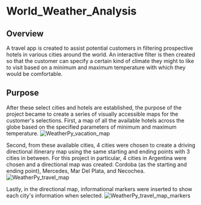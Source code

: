 # World_Weather_Analysis

## Overview
A travel app is created to assist potential customers in filtering prospective hotels in various cities around the world. An interactive filter is then created so that the customer can specify a certain kind of climate they might to like to visit based on a minimum and maximum temperature with which they would be comfortable.

## Purpose
After these select cities and hotels are established, the purpose of the project became to create a series of visually accessible maps for the customer's selections. First, a map of all the available hotels across the globe based on the specified parameters of minimum and maximum temperature.
![WeatherPy_vacation_map](https://user-images.githubusercontent.com/73874291/103591584-6c641200-4ea5-11eb-85b4-6f3d302b6ffa.png)

Second, from these available cities, 4 cities were chosen to create a driving directional itinerary map using the same starting and ending points with 3 cities in between. For this project in particular, 4 cities in Argentina were chosen and a directional map was created: Cordoba (as the starting and ending point), Mercedes, Mar Del Plata, and Necochea. 
![WeatherPy_travel_map](https://user-images.githubusercontent.com/73874291/103591812-0af07300-4ea6-11eb-9c22-a2e18f72c341.png)

Lastly, in the directional map, informational markers were inserted to show each city's information when selected. 
![WeatherPy_travel_map_markers](https://user-images.githubusercontent.com/73874291/103591868-3a06e480-4ea6-11eb-9eb4-9bb0c9e78446.png)
